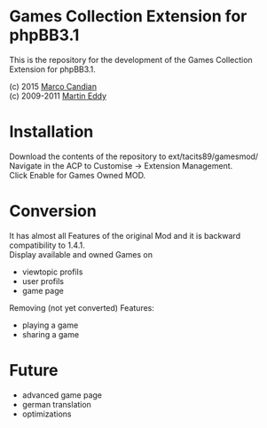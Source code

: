 # Games Collection Extension for phpBB3.1

This is the repository for the development of the Games Collection Extension for phpBB3.1.

(c) 2015 [Marco Candian](tacitus@strategie-zone.de)<br />
(c) 2009-2011 [Martin Eddy](mods@mecom.com.au)

# Installation

Download the contents of the repository to ext/tacits89/gamesmod/<br />
Navigate in the ACP to Customise -> Extension Management.<br />
Click Enable for Games Owned MOD.

# Conversion

It has almost all Features of the original Mod and it is backward compatibility to 1.4.1.<br />
Display available and owned Games on<br />
- viewtopic profils
- user profils
- game page

Removing (not yet converted) Features:
- playing a game
- sharing a game

# Future

- advanced game page
- german translation
- optimizations
